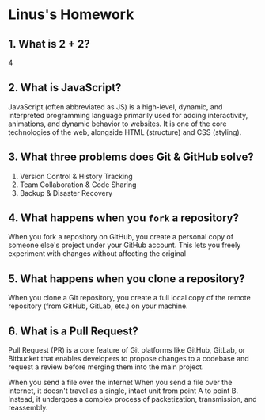 # Linus's Homework

## 1. What is 2 + 2?
4

## 2. What is JavaScript?
JavaScript (often abbreviated as JS) is a high-level, dynamic, and interpreted programming language primarily used for adding interactivity, animations, and dynamic behavior to websites. It is one of the core technologies of the web, alongside HTML (structure) and CSS (styling).

## 3. What three problems does Git & GitHub solve?
1. Version Control & History Tracking
2. Team Collaboration & Code Sharing
3. Backup & Disaster Recovery

## 4. What happens when you `fork` a repository?
When you fork a repository on GitHub, you create a personal copy of someone else's project under your GitHub account. This lets you freely experiment with changes without affecting the original

## 5. What happens when you clone a repository?
When you clone a Git repository, you create a full local copy of the remote repository (from GitHub, GitLab, etc.) on your machine.

## 6. What is a Pull Request?
 Pull Request (PR) is a core feature of Git platforms like GitHub, GitLab, or Bitbucket that enables developers to propose changes to a codebase and request a review before merging them into the main project.

When you send a file over the internet
When you send a file over the internet, it doesn't travel as a single, intact unit from point A to point B. Instead, it undergoes a complex process of packetization, transmission, and reassembly. 
